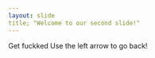 ```yaml
---
layout: slide
title; "Welcome to our second slide!"
---
```

Get fuckked
Use the left arrow to go back!

